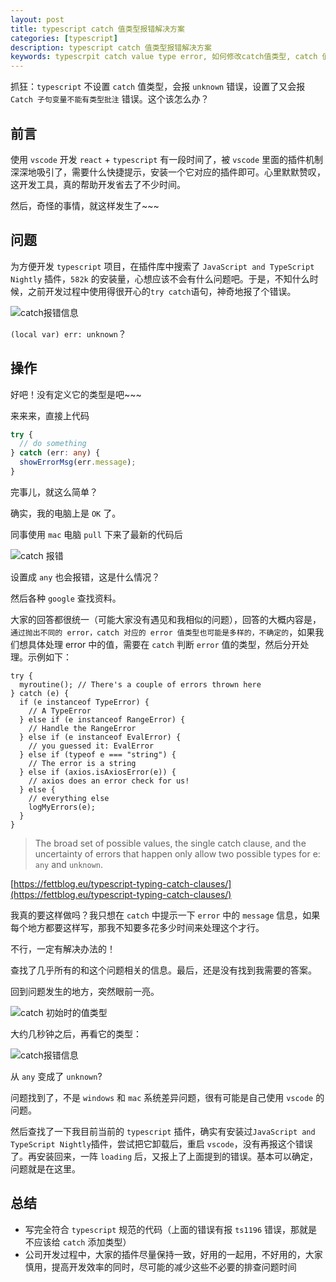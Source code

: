 ```yaml
---
layout: post
title: typescript catch 值类型报错解决方案
categories: [typescript]
description: typescript catch 值类型报错解决方案
keywords: typescrpit catch value type error, 如何修改catch值类型, catch 值类型在 window和mac上显示不一致
---
```


抓狂：`typescript` 不设置 `catch` 值类型，会报 `unknown` 错误，设置了又会报 `Catch 子句变量不能有类型批注` 错误。这个该怎么办？

## 前言

使用 `vscode` 开发 `react` + `typescript` 有一段时间了，被 `vscode` 里面的插件机制深深地吸引了，需要什么快捷提示，安装一个它对应的插件即可。心里默默赞叹，这开发工具，真的帮助开发省去了不少时间。

然后，奇怪的事情，就这样发生了~~~

## 问题

为方便开发 `typescript` 项目，在插件库中搜索了 `JavaScript and TypeScript Nightly` 插件，`582k` 的安装量，心想应该不会有什么问题吧。于是，不知什么时候，之前开发过程中使用得很开心的`try catch`语句，神奇地报了个错误。

![catch报错信息](https://gitee.com/xiangming25/picture/raw/master/2021-6-9/1623249502793-image.png)

`(local var) err: unknown`？

## 操作

好吧！没有定义它的类型是吧~~~

来来来，直接上代码

``` typescript
try {
  // do something
} catch (err: any) {
  showErrorMsg(err.message);
}
```

完事儿，就这么简单？

确实，我的电脑上是 `OK` 了。

同事使用 `mac` 电脑 `pull` 下来了最新的代码后

![catch 报错](https://gitee.com/xiangming25/picture/raw/master/2021-6-9/1623250032077-image.png)

设置成 `any` 也会报错，这是什么情况？

然后各种 `google` 查找资料。

大家的回答都很统一（可能大家没有遇见和我相似的问题），回答的大概内容是，`通过抛出不同的 error，catch 对应的 error 值类型也可能是多样的，不确定的`，如果我们想具体处理 error 中的值，需要在 `catch` 判断 `error` 值的类型，然后分开处理。示例如下：

```
try {
  myroutine(); // There's a couple of errors thrown here
} catch (e) {
  if (e instanceof TypeError) {
    // A TypeError
  } else if (e instanceof RangeError) {
    // Handle the RangeError
  } else if (e instanceof EvalError) {
    // you guessed it: EvalError
  } else if (typeof e === "string") {
    // The error is a string
  } else if (axios.isAxiosError(e)) {
    // axios does an error check for us!
  } else {
    // everything else  
    logMyErrors(e);
  }
}
```

> The broad set of possible values, the single catch clause, and the uncertainty of errors that happen only allow two possible types for e: `any` and `unknown`.

[https://fettblog.eu/typescript-typing-catch-clauses/](https://fettblog.eu/typescript-typing-catch-clauses/)

我真的要这样做吗？我只想在 `catch` 中提示一下 `error` 中的 `message` 信息，如果每个地方都要这样写，那我不知要多花多少时间来处理这个才行。

不行，一定有解决办法的！

查找了几乎所有的和这个问题相关的信息。最后，还是没有找到我需要的答案。

回到问题发生的地方，突然眼前一亮。

![catch 初始时的值类型](https://gitee.com/xiangming25/picture/raw/master/2021-6-9/1623250594962-image.png)

大约几秒钟之后，再看它的类型：

![catch报错信息](https://gitee.com/xiangming25/picture/raw/master/2021-6-9/1623249502793-image.png)

从 `any` 变成了 `unknown`?

问题找到了，不是 `windows` 和 `mac` 系统差异问题，很有可能是自己使用 `vscode` 的问题。

然后查找了一下我目前当前的 `typescript` 插件，确实有安装过`JavaScript and TypeScript Nightly`插件，尝试把它卸载后，重启 `vscode`，没有再报这个错误了。再安装回来，一阵 `loading` 后，又报上了上面提到的错误。基本可以确定，问题就是在这里。

## 总结

- 写完全符合 `typescript` 规范的代码（上面的错误有报 `ts1196` 错误，那就是不应该给 `catch` 添加类型）
- 公司开发过程中，大家的插件尽量保持一致，好用的一起用，不好用的，大家慎用，提高开发效率的同时，尽可能的减少这些不必要的排查问题时间